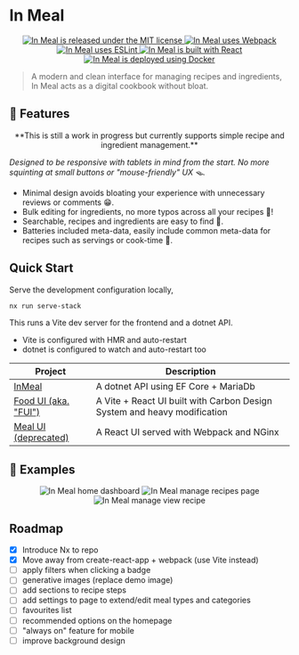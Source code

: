 # In Meal

<p align="center">
    <a href="https://github.com/albert118/InMeal/blob/master/LICENSE">
        <img src="https://img.shields.io/badge/License-MIT-yellow.svg" alt="In Meal is released under the MIT license" />
    </a>
    <a href="https://github.com/albert118/InMeal/blob/master/meal-ui/webpack.common.js">
        <img src="https://badges.aleen42.com/src/webpack.svg" alt="In Meal uses Webpack" />
    </a>
    <a href="https://github.com/albert118/InMeal/blob/master/meal-ui/README.md">
        <img src="https://badges.aleen42.com/src/eslint.svg" alt="In Meal uses ESLint" />
    </a>
    <a href="https://github.com/albert118/InMeal/blob/master/meal-ui/README.md">
        <img src="https://badges.aleen42.com/src/react.svg" alt="In Meal is built with React" />
    </a>
    <a href="https://github.com/albert118/InMeal/blob/master/meal-ui/Dockerfile">
        <img src="https://badges.aleen42.com/src/docker.svg" alt="In Meal is deployed using Docker" />
    </a>
</p>

> A modern and clean interface for managing recipes and ingredients, In Meal acts as a digital cookbook without bloat.

## 🍇 Features

<p align="center">
    **This is still a work in progress but currently supports simple recipe and ingredient management.**
</p>

_Designed to be responsive with tablets in mind from the start. No more squinting at small buttons or "mouse-friendly" UX 🪤._

-   Minimal design avoids bloating your experience with unnecessary reviews or comments 😁.
-   Bulk editing for ingredients, no more typos across all your recipes 🔏!
-   Searchable, recipes and ingredients are easy to find 🔎.
-   Batteries included meta-data, easily include common meta-data for recipes such as servings or cook-time 🔋.

## Quick Start

Serve the development configuration locally,

```sh
nx run serve-stack
```

This runs a Vite dev server for the frontend and a dotnet API.

-   Vite is configured with HMR and auto-restart
-   dotnet is configured to watch and auto-restart too

| Project                                          | Description                                                              |
| ------------------------------------------------ | ------------------------------------------------------------------------ |
| [InMeal](./apps/InMeal.Api/README.md)            | A dotnet API using EF Core + MariaDb                                     |
| [Food UI (aka. "FUI")](./apps/fui/README.md)     | A Vite + React UI built with Carbon Design System and heavy modification |
| [Meal UI (deprecated)](./apps/meal-ui/README.md) | A React UI served with Webpack and NGinx                                 |

## 👀 Examples

<p >
<p align="center">
    <img src="https://github.com/albert118/InMeal/assets/26985949/191c66c9-d73a-4015-b38d-b4f92909838c" alt="In Meal home dashboard" />
    <img src="https://github.com/albert118/InMeal/assets/26985949/67031ded-b9b3-4d10-ad70-60987e9e0ea1" alt="In Meal manage recipes page" />
    <img src="https://github.com/albert118/InMeal/assets/26985949/4945052f-8f5b-4d2d-b66d-df3a88ba09aa" alt="In Meal manage view recipe" />
</p>

## Roadmap

-   [x] Introduce Nx to repo
-   [x] Move away from create-react-app + webpack (use Vite instead)
-   [ ] apply filters when clicking a badge
-   [ ] generative images (replace demo image)
-   [ ] add sections to recipe steps
-   [ ] add settings to page to extend/edit meal types and categories
-   [ ] favourites list
-   [ ] recommended options on the homepage
-   [ ] "always on" feature for mobile
-   [ ] improve background design
